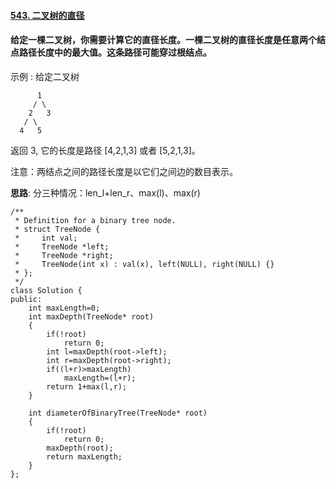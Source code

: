 #### [543. 二叉树的直径](https://leetcode-cn.com/problems/diameter-of-binary-tree/)

#### 给定一棵二叉树，你需要计算它的直径长度。一棵二叉树的直径长度是任意两个结点路径长度中的最大值。这条路径可能穿过根结点。

示例 :
给定二叉树

```
      1
     / \
    2   3
   / \     
  4   5    
```

返回 3, 它的长度是路径 [4,2,1,3] 或者 [5,2,1,3]。

注意：两结点之间的路径长度是以它们之间边的数目表示。

**思路**:
分三种情况：len_l+len_r、max(l)、max(r)
```
/**
 * Definition for a binary tree node.
 * struct TreeNode {
 *     int val;
 *     TreeNode *left;
 *     TreeNode *right;
 *     TreeNode(int x) : val(x), left(NULL), right(NULL) {}
 * };
 */
class Solution {
public:
    int maxLength=0;
    int maxDepth(TreeNode* root)
    {
        if(!root)
            return 0;
        int l=maxDepth(root->left);
        int r=maxDepth(root->right);
        if((l+r)>maxLength)
            maxLength=(l+r);
        return 1+max(l,r);
    }
        
    int diameterOfBinaryTree(TreeNode* root) 
    {
        if(!root)
            return 0;
        maxDepth(root);
        return maxLength;
    }
};
```

